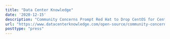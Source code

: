 ```yaml
---
title: "Data Center Knowledge"
date: '2020-12-15'
description: "Community Concerns Prompt Red Hat to Drop CentOS for CentOS Stream"
url: "https://www.datacenterknowledge.com/open-source/community-concerns-prompt-red-hat-drop-centos-centos-stream"
posttype: "press"
---
```

